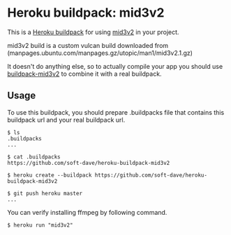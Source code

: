 Heroku buildpack: mid3v2
=======================

This is a [Heroku buildpack](http://devcenter.heroku.com/articles/buildpacks) for using [mid3v2](http://manpages.ubuntu.com/manpages/utopic/man1/mid3v2.1.html) in your project. 

mid3v2 build is a custom vulcan build downloaded from (manpages.ubuntu.com/manpages.gz/utopic/man1/mid3v2.1.gz)

It doesn't do anything else, so to actually compile your app you should use [buildpack-mid3v2](https://github.com/soft-dave/heroku-buildpack-mid3v2) to combine it with a real buildpack.

Usage
-----
To use this buildpack, you should prepare .buildpacks file that contains this buildpack url and your real buildpack url.  

    $ ls
    .buildpacks
    ...
    
    $ cat .buildpacks
    https://github.com/soft-dave/heroku-buildpack-mid3v2

    $ heroku create --buildpack https://github.com/soft-dave/heroku-buildpack-mid3v2

    $ git push heroku master
    ...

You can verify installing ffmpeg by following command.

    $ heroku run "mid3v2"
